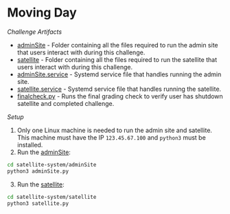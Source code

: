 
# Moving Day

_Challenge Artifacts_

- [adminSite](./satellite-system/adminSite/) - Folder containing all the files required to run the admin site that users interact with during this challenge.
- [satellite](./satellite-system/satellite/) - Folder containing all the files required to run the satellite that users interact with during this challenge.
- [adminSite.service](./satellite-system/adminSite.service) - Systemd service file that handles running the admin site.
- [satellite.service](./satellite-system/satellite.service) - Systemd service file that handles running the satellite.
- [finalcheck.py](./finalCheck.py) - Runs the final grading check to verify user has shutdown satellite and completed challenge.


_Setup_

1. Only one Linux machine is needed to run the admin site and satellite. This machine must have the IP `123.45.67.100` and `python3` must be installed.
2. Run the [adminSite](./satellite-system/adminSite/adminSite.py):
```bash
cd satellite-system/adminSite
python3 adminSite.py
```
3. Run the [satellite](./satellite-system/satellite/satellite.py):
```bash
cd satellite-system/satellite
python3 satellite.py
```